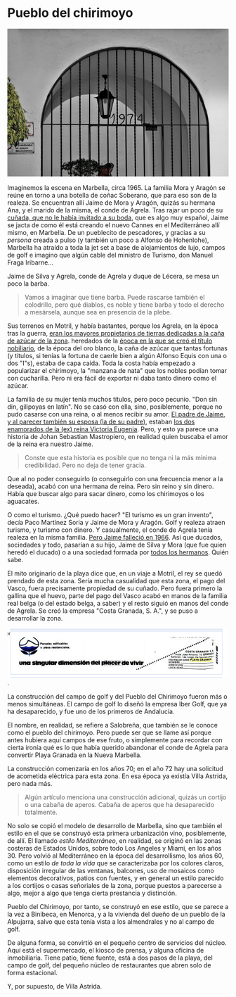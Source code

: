 # Pueblo del chirimoyo

![Puerta del Pueblo del Chirimoyo, con fecha de construcción](../img/poblado-chirimoyo.jpg)

Imaginemos la escena en Marbella, circa 1965. La familia Mora y Aragón
se reúne en torno a una botella de coñac Soberano, que para eso son de
la realeza. Se encuentran allí Jaime de Mora y Aragón, quizás su
hermana Ana, y el marido de la misma, el conde de Agrela. Tras rajar
un poco de su [cuñada, que no le había invitado a su boda](https://es.wikipedia.org/wiki/Fabiola_de_Mora_y_Arag%C3%B3n#Boda),
que es algo muy español, 
Jaime se
jacta de como él está creando el nuevo Cannes en el Mediterráneo allí
mismo, en Marbella. De
un pueblecito de pescadores, y gracias a su *persona* creada a pulso
(y también un poco a Alfonso de Hohenlohe), Marbella ha atraído a toda la jet set a
base de alojamientos de lujo, campos de golf e imagino que algún cable
del ministro de Turismo, don Manuel Fraga Iribarne...

Jaime de Silva y Agrela, conde de Agrela y duque de Lécera, se mesa un poco la barba.

> Vamos a imaginar que tiene barba. Puede rascarse también el
> colodrillo, pero qué diablos, es noble y tiene barba y todo el
> derecho a mesársela, aunque sea en presencia de la plebe.

Sus terrenos en Motril, y había bastantes, porque los Agrela, en la
época tras la
guerra,
[eran los mayores propietarios de tierras dedicadas a la caña de azúcar de la zona](https://issuu.com/antonioromera/docs/historia_de_motril_y_la_costa_de_gr). heredados
de la  [época en la que se creó el título nobiliario](https://es-es.facebook.com/notes/enrique-lafuente-mu%C3%B1oz/memoria-de-la-realeza-espa%C3%B1ola-de-aquellos-barros-vienen-estos-lodos/3393784494769/), de la época del oro blanco, la caña de azúcar que
tantas fortunas (y títulos, si tenías la fortuna de caerle bien a
algún Alfonso Equis con una o dos "I"s), estaba de capa caída. Toda la
costa había empezado a popularizar el chirimoyo, la "manzana de nata"
que los nobles podían tomar con cucharilla. Pero ni era fácil de
exportar ni daba tanto dinero como el azúcar.

La familia de su mujer tenía muchos títulos, pero poco pecunio. "Don
sin din, gilipoyas en latín". No se casó con ella, sino, posiblemente,
porque no pudo casarse con una reina, o al menos recibir su
amor. [El padre de Jaime, y al parecer también su esposa (la de su padre)](https://es-es.facebook.com/notes/enrique-lafuente-mu%C3%B1oz/memoria-de-la-realeza-espa%C3%B1ola-de-aquellos-barros-vienen-estos-lodos/3393784494769/),
estaban [los dos enamorados de la (ex) reina Victoria Eugenia](https://www.lne.es/cultura/2012/11/19/traje-nuevo-emperador/1328754.html). Pero, y
esto ya parece una historia de Johan Sebastian Mastropiero, en
realidad quien buscaba el amor de la reina era nuestro Jaime. 

> Conste que esta historia es posible que no tenga ni la más mínima
> credibilidad. Pero no deja de tener gracia. 

Que al
no poder conseguirlo (o conseguirlo con una frecuencia menor a la
deseada), acabó con una hermana de reina. Pero sin reino y sin
dinero. Había que buscar algo para sacar dinero, como los chirimoyos o
los aguacates.

O como el turismo. ¿Qué puedo hacer? "El turismo es un gran invento",
decía Paco Martínez Soria y Jaime de Mora y Aragón. Golf y realeza
atraen turismo, y turismo con dinero. Y casualmente, el conde de
Agrela tenía realeza en la misma familia. [Pero Jaime falleció en 1966](http://hemeroteca.abc.es/nav/Navigate.exe/hemeroteca/madrid/abc/1996/05/10/062.html). Así
que ducados, sociedades y todo, pasarían a su hijo, Jaime de Silva y
Mora (que fue quien heredó el ducado) o a una sociedad formada por
[todos los hermanos](https://es.wikipedia.org/wiki/Condado_de_Agrela). Quién sabe.

El mito originario de la playa dice que, en un viaje a Motril, el rey se
quedó prendado de esta zona. Sería mucha casualidad que esta zona, el
pago del Vasco, fuera precisamente propiedad de su cuñado. Pero fuera
primero la gallina que el huevo, parte del pago del Vasco acabó en
manos de la familia real belga (o del estado belga, a saber) y el
resto siguió en manos del conde de Agrela. Se creó la empresa "Costa
Granada, S. A.", y se puso a desarrollar la zona.

![Anuncio de parcelas y viviendas en el Blanco y Negro, 1973](../img/byn-1973.png).

La construcción del campo de golf y del Pueblo del Chirimoyo fueron
más o menos simultáneas. El campo de golf lo diseñó la empresa Iber
Golf, que ya ha desaparecido, y fue uno de los primeros de Andalucía.

El nombre, en realidad, se refiere a Salobreña, que también se le
conoce como el pueblo del chirimoyo. Pero puede ser que se llame así
porque antes hubiera aquí campos de ese fruto, o simplemente para
recordar con cierta ironía qué es lo que había querido abandonar el
conde de Agrela para convertir Playa Granada en la Nueva Marbella.

La construcción comenzaría en los años 70; en el año 72 hay una
solicitud de acometida eléctrica para esta zona. En esa época ya
existía Villa Astrida, pero nada más.

> Algún artículo menciona una construcción adicional, quizás un
> cortijo o una cabaña de aperos. Cabaña de aperos que ha desaparecido
> totalmente. 

No solo se copió el modelo de desarrollo de Marbella, sino que también
el estilo en el que se construyó esta primera urbanización vino,
posiblemente, de allí. El llamado *estilo Mediterráneo*, en realidad,
se originó en las zonas costeras de Estados Unidos, sobre todo Los
Angeles y Miami, en los años 30. Pero volvió al Mediterráneo en la
época del desarrollismo, los años 60, como un estilo *de toda la vida*
que se caracterizaba por los colores claros, disposición irregular de
las ventanas, balcones, uso de mosaicos como elementos decorativos,
patios con fuentes, y en general un estilo parecido a los cortijos o
casas señoriales de la zona, porque puestos a parecerse a algo, mejor
a algo que tenga cierta prestancia y distinción.

Pueblo del Chirimoyo, por tanto, se construyó en ese estilo, que se
parece a la vez a Binibeca, en Menorca, y a la vivienda del dueño de
un pueblo de la Alpujarra, salvo que esta tenía vista a los
almendrales y no al campo de golf.

De alguna forma, se convirtió en el pequeño centro de servicios del
núcleo. Aquí está el supermercado, el kiosco de prensa, y alguna
oficina de inmobiliaria. Tiene patio, tiene fuente, está a dos pasos
de la playa, del campo de golf, del pequeño núcleo de restaurantes que
abren solo de forma estacional.

Y, por supuesto, de Villa Astrida. 
